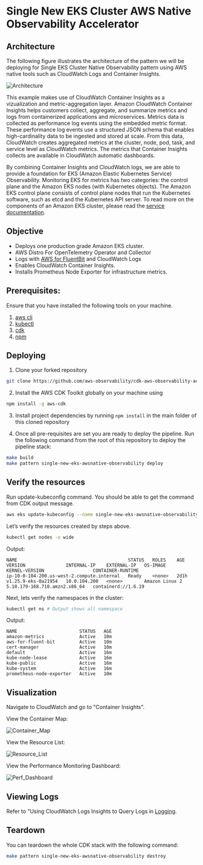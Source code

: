 # Single New EKS Cluster AWS Native Observability Accelerator

## Architecture

The following figure illustrates the architecture of the pattern we will be deploying for Single EKS Cluster Native Observability pattern using AWS native tools such as CloudWatch Logs and Container Insights.

![Architecture](../images/cloud-native-arch.png)

This example makes use of CloudWatch Container Insights as a vizualization and metric-aggregation layer.
Amazon CloudWatch Container Insights helps customers collect, aggregate, and summarize metrics and logs from containerized applications and microservices. Metrics data is collected as performance log events using the embedded metric format. These performance log events use a structured JSON schema that enables high-cardinality data to be ingested and stored at scale. From this data, CloudWatch creates aggregated metrics at the cluster, node, pod, task, and service level as CloudWatch metrics. The metrics that Container Insights collects are available in CloudWatch automatic dashboards.

By combining Container Insights and CloudWatch logs, we are able to provide a foundation for EKS (Amazon Elastic Kubernetes Service) Observability. Monitoring EKS for metrics has two categories:
the control plane and the Amazon EKS nodes (with Kubernetes objects).
The Amazon EKS control plane consists of control plane nodes that run the Kubernetes software,
such as etcd and the Kubernetes API server. To read more on the components of an Amazon EKS cluster,
please read the [service documentation](https://docs.aws.amazon.com/eks/latest/userguide/clusters.html).

## Objective

- Deploys one production grade Amazon EKS cluster.
- AWS Distro For OpenTelemetry Operator and Collector
- Logs with [AWS for FluentBit](https://github.com/aws/aws-for-fluent-bit) and CloudWatch Logs
- Enables CloudWatch Container Insights.
- Installs Prometheus Node Exporter for infrastructure metrics.

## Prerequisites:

Ensure that you have installed the following tools on your machine.

1. [aws cli](https://docs.aws.amazon.com/cli/latest/userguide/install-cliv2.html)
2. [kubectl](https://Kubernetes.io/docs/tasks/tools/)
3. [cdk](https://docs.aws.amazon.com/cdk/v2/guide/getting_started.html#getting_started_install)
4. [npm](https://docs.npmjs.com/cli/v8/commands/npm-install)

## Deploying

1. Clone your forked repository

```sh
git clone https://github.com/aws-observability/cdk-aws-observability-accelerator.git
```

2. Install the AWS CDK Toolkit globally on your machine using

```bash
npm install -g aws-cdk
```

3. Install project dependencies by running `npm install` in the main folder of this cloned repository

4. Once all pre-requisites are set you are ready to deploy the pipeline. Run the following command from the root of this repository to deploy the pipeline stack:

```bash
make build
make pattern single-new-eks-awsnative-observability deploy
```

## Verify the resources

Run update-kubeconfig command. You should be able to get the command from CDK output message.

```bash
aws eks update-kubeconfig --name single-new-eks-awsnative-observability-accelerator --region <your region> --role-arn arn:aws:iam::xxxxxxxxx:role/single-new-eks-awsnative-singleneweksawsnativeobs-JN3QM2KMBNCO
```

Let’s verify the resources created by steps above.

```bash
kubectl get nodes -o wide
```
Output:

```console
NAME                                         STATUS   ROLES    AGE    VERSION               INTERNAL-IP    EXTERNAL-IP   OS-IMAGE         KERNEL-VERSION                  CONTAINER-RUNTIME
ip-10-0-104-200.us-west-2.compute.internal   Ready    <none>   2d1h   v1.25.9-eks-0a21954   10.0.104.200   <none>        Amazon Linux 2   5.10.179-168.710.amzn2.x86_64   containerd://1.6.19
```

Next, lets verify the namespaces in the cluster:

```bash
kubectl get ns # Output shows all namespace
```

Output:

```console
NAME                       STATUS   AGE
amazon-metrics             Active   10m
aws-for-fluent-bit         Active   10m
cert-manager               Active   10m
default                    Active   16m
kube-node-lease            Active   16m
kube-public                Active   16m
kube-system                Active   16m
prometheus-node-exporter   Active   10m
```

## Visualization

Navigate to CloudWatch and go to "Container Insights".

View the Container Map:

![Container_Map](../images/container-map.png)

View the Resource List:

![Resource_List](../images/resource-list.png)

View the Performance Monitoring Dashboard:

![Perf_Dashboard](../images/perf-mon.png)

## Viewing Logs

Refer to "Using CloudWatch Logs Insights to Query Logs in [Logging](../../logs.md).


## Teardown

You can teardown the whole CDK stack with the following command:

```bash
make pattern single-new-eks-awsnative-observability destroy
```